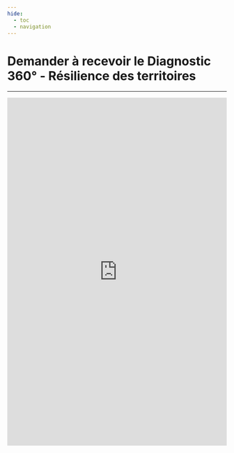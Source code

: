 ```yaml
---
hide:
  - toc
  - navigation
---
```


# Demander à recevoir le Diagnostic 360° - Résilience des territoires

<hr>

<iframe style="width: 100%;height: 800px; border:0px;" src="https://phoenix-conseil.org/index.php/telechargements/diag360-formulaire-telechargement/" id="Iframe"></iframe>
